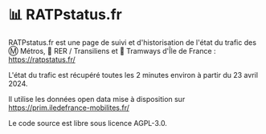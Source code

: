# 📊 RATPstatus.fr

RATPstatus.fr est une page de suivi et d'historisation de l'état du trafic des Ⓜ️ Métros, 🚆 RER / Transiliens et 🚈 Tramways d'Île de France : https://ratpstatus.fr/

L'état du trafic est récupéré toutes les 2 minutes environ à partir du 23 avril 2024.

Il utilise les données open data mise à disposition sur https://prim.iledefrance-mobilites.fr/

Le code source est libre sous licence AGPL-3.0.
